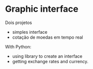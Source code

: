 # Graphic interface 
Dois projetos
- simples interface 
- cotação de moedas em tempo real

With Python:
- using library to create an interface
- getting exchange rates and currency.
